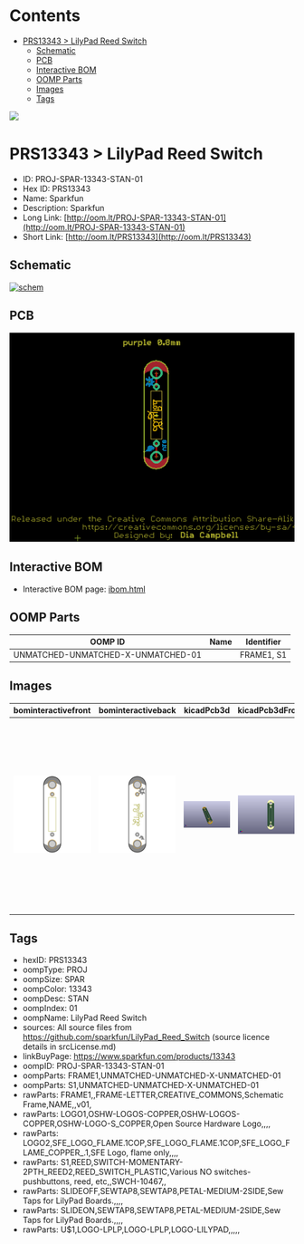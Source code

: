 



Contents
========

* [PRS13343 > LilyPad Reed Switch](#prs13343--lilypad-reed-switch)
	* [Schematic](#schematic)
	* [PCB](#pcb)
	* [Interactive BOM](#interactive-bom)
	* [OOMP Parts](#oomp-parts)
	* [Images](#images)
	* [Tags](#tags)
  
![][im]
# PRS13343 > LilyPad Reed Switch

- ID: PROJ-SPAR-13343-STAN-01
- Hex ID: PRS13343
- Name: Sparkfun
- Description: Sparkfun
- Long Link: [http://oom.lt/PROJ-SPAR-13343-STAN-01](http://oom.lt/PROJ-SPAR-13343-STAN-01)
- Short Link: [http://oom.lt/PRS13343](http://oom.lt/PRS13343)

## Schematic
  
[![schem](eagleSchemImage.png)](eagleSchemImage.png)
## PCB
  
[![pcb](eagleImage.png)](eagleImage.png)
## Interactive BOM

- Interactive BOM page: [ibom.html](https://htmlpreview.github.io/?https://github.com/oomlout/oomlout_OOMP_projects/blob/main/PROJ-SPAR-13343-STAN-01/kicad/bom/ibom.html)

## OOMP Parts
  

|OOMP ID|Name|Identifier|
| :---: | :---: | :---: |
|UNMATCHED-UNMATCHED-X-UNMATCHED-01||FRAME1, S1|

## Images
  
  

|bominteractivefront|bominteractiveback|kicadPcb3d|kicadPcb3dFront|kicadPcb3dBack|eagleImage|eagleSchemImage|pcbdraw|pcbdrawback|
| :---: | :---: | :---: | :---: | :---: | :---: | :---: | :---: | :---: |
|[![bominteractivefront](bomFront_140.png)](bomFront.png)|[![bominteractiveback](bomBack_140.png)](bomBack.png)|[![kicadPcb3d](kicadPcb3d_140.png)](kicadPcb3d.png)|[![kicadPcb3dFront](kicadPcb3dFront_140.png)](kicadPcb3dFront.png)|[![kicadPcb3dBack](kicadPcb3dBack_140.png)](kicadPcb3dBack.png)|[![eagleImage](eagleImage_140.png)](eagleImage.png)|[![eagleSchemImage](eagleSchemImage_140.png)](eagleSchemImage.png)|[![pcbdraw](pcbdraw_140.png)](pcbdraw.png)|[![pcbdrawback](pcbdrawBack_140.png)](pcbdrawBack.png)|

## Tags

- hexID: PRS13343
- oompType: PROJ
- oompSize: SPAR
- oompColor: 13343
- oompDesc: STAN
- oompIndex: 01
- oompName: LilyPad Reed Switch
- sources: All source files from https://github.com/sparkfun/LilyPad_Reed_Switch (source licence details in srcLicense.md)
- linkBuyPage: https://www.sparkfun.com/products/13343
- oompID: PROJ-SPAR-13343-STAN-01
- oompParts: FRAME1,UNMATCHED-UNMATCHED-X-UNMATCHED-01
- oompParts: S1,UNMATCHED-UNMATCHED-X-UNMATCHED-01
- rawParts: FRAME1,,FRAME-LETTER,CREATIVE_COMMONS,Schematic Frame,NAME,,v01,
- rawParts: LOGO1,OSHW-LOGOS-COPPER,OSHW-LOGOS-COPPER,OSHW-LOGO-S_COPPER,Open Source Hardware Logo,,,,
- rawParts: LOGO2,SFE_LOGO_FLAME.1COP,SFE_LOGO_FLAME.1COP,SFE_LOGO_FLAME_COPPER_.1,SFE Logo, flame only,,,,
- rawParts: S1,REED,SWITCH-MOMENTARY-2PTH_REED2,REED_SWITCH_PLASTIC,Various NO switches- pushbuttons, reed, etc,,SWCH-10467,,
- rawParts: SLIDEOFF,SEWTAP8,SEWTAP8,PETAL-MEDIUM-2SIDE,Sew Taps for LilyPad Boards.,,,,
- rawParts: SLIDEON,SEWTAP8,SEWTAP8,PETAL-MEDIUM-2SIDE,Sew Taps for LilyPad Boards.,,,,
- rawParts: U$1,LOGO-LPLP,LOGO-LPLP,LOGO-LILYPAD,,,,,



[im]: kicadPcb3d_450.png
